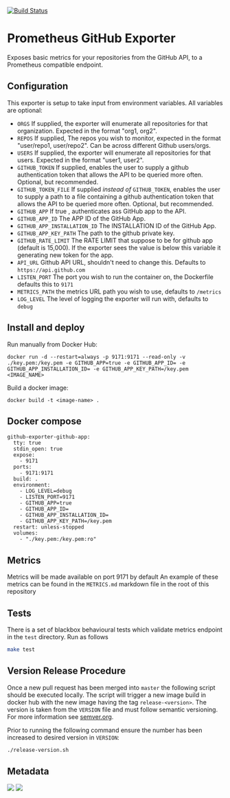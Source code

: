 [![Build Status](https://travis-ci.org/infinityworks/github-exporter.svg?branch=master)](https://travis-ci.org/infinityworks/github-exporter)

# Prometheus GitHub Exporter

Exposes basic metrics for your repositories from the GitHub API, to a Prometheus compatible endpoint.

## Configuration

This exporter is setup to take input from environment variables. All variables are optional:

* `ORGS` If supplied, the exporter will enumerate all repositories for that organization. Expected in the format "org1, org2".
* `REPOS` If supplied, The repos you wish to monitor, expected in the format "user/repo1, user/repo2". Can be across different Github users/orgs.
* `USERS` If supplied, the exporter will enumerate all repositories for that users. Expected in
the format "user1, user2".
* `GITHUB_TOKEN` If supplied, enables the user to supply a github authentication token that allows the API to be queried more often. Optional, but recommended.
* `GITHUB_TOKEN_FILE` If supplied _instead of_ `GITHUB_TOKEN`, enables the user to supply a path to a file containing a github authentication token that allows the API to be queried more often. Optional, but recommended.
* `GITHUB_APP` If true , authenticates ass GitHub app to the API.
* `GITHUB_APP_ID` The APP ID of the GitHub App.
* `GITHUB_APP_INSTALLATION_ID` The INSTALLATION ID of the GitHub App.
* `GITHUB_APP_KEY_PATH` The path to the github private key.
* `GITHUB_RATE_LIMIT` The RATE LIMIT that suppose to be for github app (default is 15,000). If the exporter sees the value is below this variable it generating new token for the app.
* `API_URL` Github API URL, shouldn't need to change this. Defaults to `https://api.github.com`
* `LISTEN_PORT` The port you wish to run the container on, the Dockerfile defaults this to `9171`
* `METRICS_PATH` the metrics URL path you wish to use, defaults to `/metrics`
* `LOG_LEVEL` The level of logging the exporter will run with, defaults to `debug`


## Install and deploy

Run manually from Docker Hub:
```
docker run -d --restart=always -p 9171:9171 --read-only -v ./key.pem:/key.pem -e GITHUB_APP=true -e GITHUB_APP_ID= -e GITHUB_APP_INSTALLATION_ID= -e GITHUB_APP_KEY_PATH=/key.pem <IMAGE_NAME>
```

Build a docker image:
```
docker build -t <image-name> .
```

## Docker compose

```
github-exporter-github-app:
  tty: true
  stdin_open: true
  expose:
    - 9171
  ports:
    - 9171:9171
  build: .
  environment:
    - LOG_LEVEL=debug
    - LISTEN_PORT=9171
    - GITHUB_APP=true
    - GITHUB_APP_ID=
    - GITHUB_APP_INSTALLATION_ID=
    - GITHUB_APP_KEY_PATH=/key.pem
  restart: unless-stopped
  volumes:
    - "./key.pem:/key.pem:ro"

```

## Metrics

Metrics will be made available on port 9171 by default
An example of these metrics can be found in the `METRICS.md` markdown file in the root of this repository

## Tests

There is a set of blackbox behavioural tests which validate metrics endpoint in the `test` directory. 
Run as follows

```bash
make test
```

## Version Release Procedure
Once a new pull request has been merged into `master` the following script should be executed locally. The script will trigger a new image build in docker hub with the new image having the tag `release-<version>`. The version is taken from the `VERSION` file and must follow semantic versioning. For more information see [semver.org](https://semver.org/).

Prior to running the following command ensure the number has been increased to desired version in `VERSION`: 

```bash
./release-version.sh
```

## Metadata
[![](https://images.microbadger.com/badges/image/infinityworks/github-exporter.svg)](http://microbadger.com/images/infinityworks/github-exporter "Get your own image badge on microbadger.com") [![](https://images.microbadger.com/badges/version/infinityworks/github-exporter.svg)](http://microbadger.com/images/infinityworks/github-exporter "Get your own version badge on microbadger.com")
